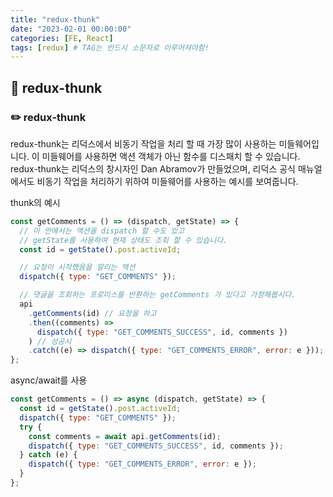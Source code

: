 ```yaml
---
title: "redux-thunk"
date: "2023-02-01 00:00:00"
categories: [FE, React]
tags: [redux] # TAG는 반드시 소문자로 이루어져야함!
---
```


## 📌 redux-thunk

### ✏️ redux-thunk

redux-thunk는 리덕스에서 비동기 작업을 처리 할 때 가장 많이 사용하는 미들웨어입니다. 이 미들웨어를 사용하면 액션 객체가 아닌 함수를 디스패치 할 수 있습니다. redux-thunk는 리덕스의 창시자인 Dan Abramov가 만들었으며, 리덕스 공식 매뉴얼에서도 비동기 작업을 처리하기 위하여 미들웨어를 사용하는 예시를 보여줍니다.

thunk의 예시

```javascript
const getComments = () => (dispatch, getState) => {
  // 이 안에서는 액션을 dispatch 할 수도 있고
  // getState를 사용하여 현재 상태도 조회 할 수 있습니다.
  const id = getState().post.activeId;

  // 요청이 시작했음을 알리는 액션
  dispatch({ type: "GET_COMMENTS" });

  // 댓글을 조회하는 프로미스를 반환하는 getComments 가 있다고 가정해봅시다.
  api
    .getComments(id) // 요청을 하고
    .then((comments) =>
      dispatch({ type: "GET_COMMENTS_SUCCESS", id, comments })
    ) // 성공시
    .catch((e) => dispatch({ type: "GET_COMMENTS_ERROR", error: e })); // 실패시
};
```

async/await를 사용

```javascript
const getComments = () => async (dispatch, getState) => {
  const id = getState().post.activeId;
  dispatch({ type: "GET_COMMENTS" });
  try {
    const comments = await api.getComments(id);
    dispatch({ type: "GET_COMMENTS_SUCCESS", id, comments });
  } catch (e) {
    dispatch({ type: "GET_COMMENTS_ERROR", error: e });
  }
};
```
